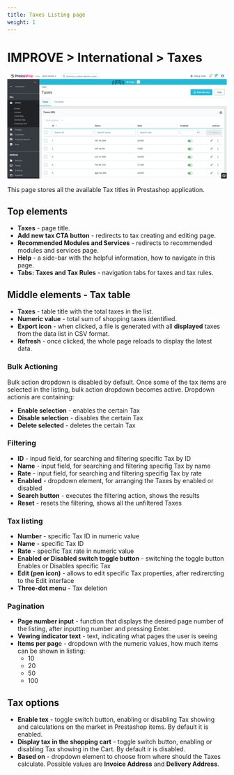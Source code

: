 ```yaml
---
title: Taxes Listing page
weight: 1
---
```

# IMPROVE > International > Taxes

![Taxes](static/img/international-taxes.png)

This page stores all the available Tax titles in Prestashop application.

## Top elements

- **Taxes** - page title.
- **Add new tax CTA button** - redirects to tax creating and editing page.
- **Recommended Modules and Services** - redirects to recommended modules and services page.
- **Help** - a side-bar with the helpful information, how to navigate in this page.
- **Tabs: Taxes and Tax Rules** - navigation tabs for taxes and tax rules.

## Middle elements - Tax table

- **Taxes** - table title with the total taxes in the list.
- **Numeric value** - total sum of shopping taxes identified.
- **Export icon** - when clicked, a file is generated with all **displayed** taxes from the data list in CSV format.
- **Refresh** - once clicked, the whole page reloads to display the latest data.

### Bulk Actioning

Bulk action dropdown is disabled by default. Once some of the tax items are selected in the listing, bulk action dropdown becomes active. Dropdown actionis are containing:<br>

- **Enable selection** - enables the certain Tax 
- **Disable selection** - disables the certain Tax
- **Delete selected** - deletes the certain Tax

### Filtering

- **ID** - inpud field, for searching and filtering specific Tax by ID
- **Name** - input field, for searching and filtering specifig Tax by name
- **Rate** - input field, for searching and filtering specifig Tax by rate
- **Enabled** - dropdown element, for arranging the Taxes by enabled or disabled
- **Search button** - executes the filtering action, shows the results
- **Reset** - resets the filtering, shows all the unfiltered Taxes

### Tax listing

- **Number** - specific Tax ID in numeric value
- **Name** - specific Tax ID
- **Rate** - specific Tax rate in numeric value
- **Enabled or Disabled switch toggle button** - switching the toggle button Enables or Disables specific Tax 
- **Edit (pen icon)** - allows to edit specific Tax properties, after redirercting to the Edit interface
- **Three-dot menu** - Tax deletion

### Pagination

- **Page number input** - function that displays the desired page number of the listing, after inputting number and pressing Enter.
- **Vewing indicator text** - text, indicating what pages the user is seeing
- **Items per pag**e - dropdown with the numeric values, how much items can be shown in listing:
  - 10
  - 20
  - 50
  - 100

## Tax options

- **Enable tex** - toggle switch button, enabling or disabling Tax showing and calculations on the market in Prestashop items. By default it is enabled.
- **Display tax in the shopping cart** - toggle switch button, enabling or disabling Tax showing in the Cart. By default ir is disabled.
- **Based on** - dropdown element to choose from where should the Taxes calculate. Possible values are **Invoice Address** and **Delivery Address**.
